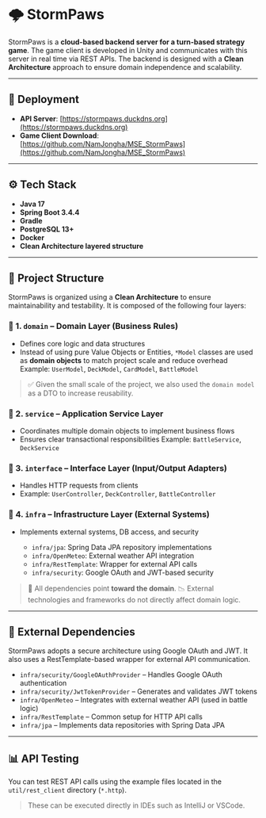# 🌩️ StormPaws

StormPaws is a **cloud-based backend server for a turn-based strategy game**.
The game client is developed in Unity and communicates with this server in real time via REST APIs.
The backend is designed with a **Clean Architecture** approach to ensure domain independence and scalability.

---

## 🔗 Deployment

- **API Server**: [https://stormpaws.duckdns.org](https://stormpaws.duckdns.org)
- **Game Client Download**: [https://github.com/NamJongha/MSE_StormPaws](https://github.com/NamJongha/MSE_StormPaws)

---

## ⚙️ Tech Stack

- **Java 17**
- **Spring Boot 3.4.4**
- **Gradle**
- **PostgreSQL 13+**
- **Docker**
- **Clean Architecture layered structure**

---

## 📁 Project Structure

StormPaws is organized using a **Clean Architecture** to ensure maintainability and testability. It is composed of the following four layers:

### 📁 1. `domain` – Domain Layer (Business Rules)

- Defines core logic and data structures
- Instead of using pure Value Objects or Entities, `*Model` classes are used as **domain objects** to match project scale and reduce overhead
  Example: `UserModel`, `DeckModel`, `CardModel`, `BattleModel`

> ✅ Given the small scale of the project, we also used the `domain model` as a DTO to increase reusability.

### 📁 2. `service` – Application Service Layer

- Coordinates multiple domain objects to implement business flows
- Ensures clear transactional responsibilities
  Example: `BattleService`, `DeckService`

### 📁 3. `interface` – Interface Layer (Input/Output Adapters)

- Handles HTTP requests from clients
- Example: `UserController`, `DeckController`, `BattleController`

### 📁 4. `infra` – Infrastructure Layer (External Systems)

- Implements external systems, DB access, and security

  - `infra/jpa`: Spring Data JPA repository implementations
  - `infra/OpenMeteo`: External weather API integration
  - `infra/RestTemplate`: Wrapper for external API calls
  - `infra/security`: Google OAuth and JWT-based security

> 🔁 All dependencies point **toward the domain**.
> 📉 External technologies and frameworks do not directly affect domain logic.

---

## 🔐 External Dependencies

StormPaws adopts a secure architecture using Google OAuth and JWT. It also uses a RestTemplate-based wrapper for external API communication.

- `infra/security/GoogleOAuthProvider` – Handles Google OAuth authentication
- `infra/security/JwtTokenProvider` – Generates and validates JWT tokens
- `infra/OpenMeteo` – Integrates with external weather API (used in battle logic)
- `infra/RestTemplate` – Common setup for HTTP API calls
- `infra/jpa` – Implements data repositories with Spring Data JPA

---

## 📊 API Testing

You can test REST API calls using the example files located in the `util/rest_client` directory (`*.http`).

> These can be executed directly in IDEs such as IntelliJ or VSCode.
